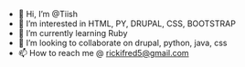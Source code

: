 - 👋 Hi, I’m @Tiish
- 👀 I’m interested in HTML, PY, DRUPAL, CSS, BOOTSTRAP
- 🌱 I’m currently learning Ruby
- 💞️ I’m looking to collaborate on drupal, python, java, css
- 📫 How to reach me @ rickifred5@gmail.com

<!---
Tiish/Tiish is a ✨ special ✨ repository because its `README.md` (this file) appears on your GitHub profile.
You can click the Preview link to take a look at your changes.
--->
